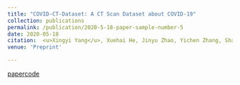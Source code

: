 ```yaml
---
title: "COVID-CT-Dataset: A CT Scan Dataset about COVID-19"
collection: publications
permalink: /publication/2020-5-18-paper-sample-number-5
date: 2020-05-18
citation:  <u>Xingyi Yang</u>, Xuehai He, Jinyu Zhao, Yichen Zhang, Shanghang Zhang, Pengtao Xie
venue: 'Preprint'

---
```

[paper](https://arxiv.org/abs/2003.13865)[code](https://github.com/UCSD-AI4H/COVID-CT)

